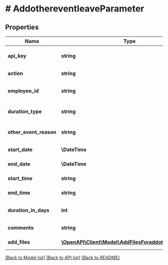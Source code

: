 # # AddothereventleaveParameter

## Properties

Name | Type | Description | Notes
------------ | ------------- | ------------- | -------------
**api_key** | **string** | APIKey for other event api to add other event leave |
**action** | **string** | Action name &#x3D; addothereventleave |
**employee_id** | **string** | Employee id for add other event leave |
**duration_type** | **string** | Duration type for add other event leave |
**other_event_reason** | **string** | Other event reason for add other event leave |
**start_date** | **\DateTime** | Start date for add other event leave |
**end_date** | **\DateTime** | End date for add other event leave |
**start_time** | **string** | Start time for add other event leave | [optional]
**end_time** | **string** | End time for add other event leave | [optional]
**duration_in_days** | **int** | Duration in days for add other event leave |
**comments** | **string** | Comments for add other event leave | [optional]
**add_files** | [**\OpenAPI\Client\Model\AddFilesForaddothereventleave**](AddFilesForaddothereventleave.md) | Add files for add other event leave | [optional]

[[Back to Model list]](../../README.md#models) [[Back to API list]](../../README.md#endpoints) [[Back to README]](../../README.md)
